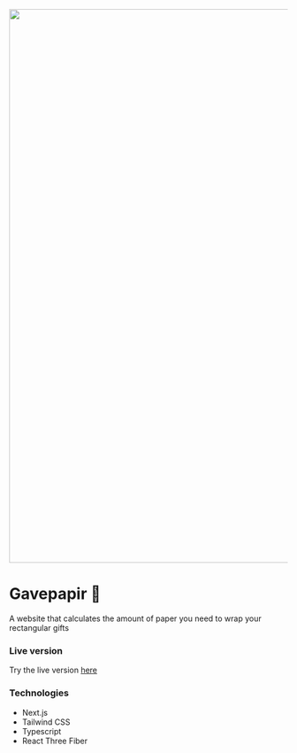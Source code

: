 <img width="1000px" src="https://github.com/asgerrud/gavepapir/assets/36601572/b5682893-92ab-4632-8217-76b707e1a260" />

# Gavepapir 🎁

A website that calculates the amount of paper you need to wrap your rectangular gifts

### Live version

Try the live version [here](https://gavepapir.vercel.app/)

### Technologies

- Next.js
- Tailwind CSS
- Typescript
- React Three Fiber
